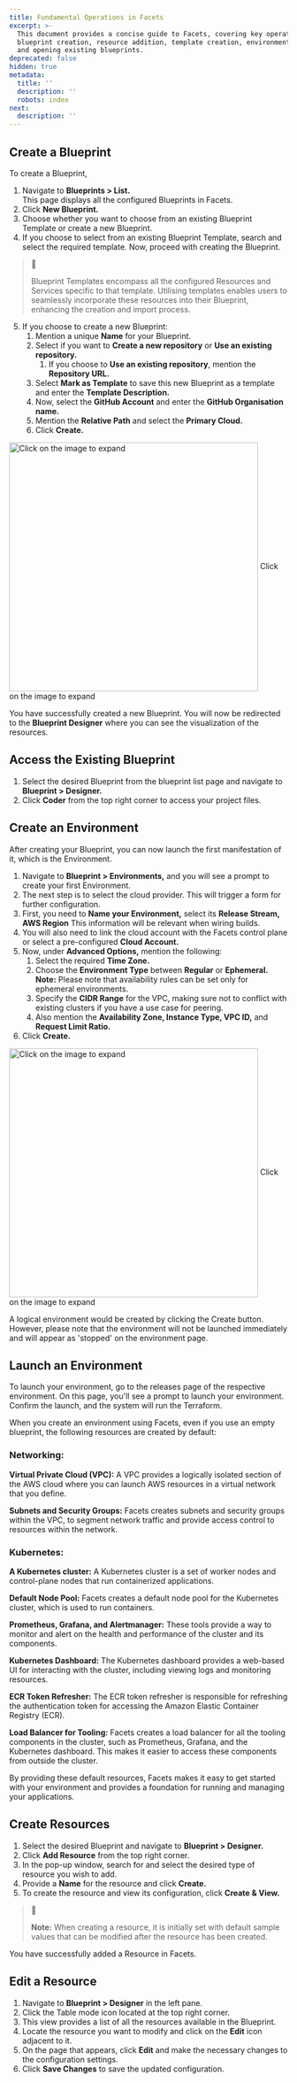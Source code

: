 ```yaml
---
title: Fundamental Operations in Facets
excerpt: >-
  This document provides a concise guide to Facets, covering key operations:
  blueprint creation, resource addition, template creation, environment setup,
  and opening existing blueprints.
deprecated: false
hidden: true
metadata:
  title: ''
  description: ''
  robots: index
next:
  description: ''
---
```

## Create a Blueprint

To create a Blueprint, 

1. Navigate to **Blueprints > List.**\
   This page displays all the configured Blueprints in Facets.
2. Click **New Blueprint.**
3. Choose whether you want to choose from an existing Blueprint Template or create a new Blueprint.
4. If you choose to select from an existing Blueprint Template, search and select the required template. Now, proceed with creating the Blueprint.

> 📘
>
> Blueprint Templates encompass all the configured Resources and Services specific to that template. Utilising templates enables users to seamlessly incorporate these resources into their Blueprint, enhancing the creation and import process.

5. If you choose to create a new Blueprint:
   1. Mention a unique **Name** for your Blueprint.
   2. Select if you want to **Create a new repository** or **Use an existing repository.**
      1. If you choose to **Use an existing repository**, mention the **Repository URL.**
   3. Select **Mark as Template** to save this new Blueprint as a template and enter the **Template Description.**
   4. Now, select the **GitHub Account** and enter the **GitHub Organisation name.**
   5. Mention the **Relative Path** and select the **Primary Cloud.**
   6. Click **Create.**

<Image alt="Click on the image to expand" align="center" width="450px" border={true} src="https://files.readme.io/1cdf7ea-mb-createblueprint.gif">
  Click on the image to expand
</Image>

You have successfully created a new Blueprint.  You will now be redirected to the **Blueprint Designer** where you can see the visualization of the resources.

## Access the Existing Blueprint

1. Select the desired Blueprint from the blueprint list page and navigate to **Blueprint > Designer.**
2. Click **Coder** from the top right corner to access your project files.

## Create an Environment

After creating your Blueprint, you can now launch the first manifestation of it, which is the Environment.

1. Navigate to **Blueprint > Environments,** and you will see a prompt to create your first Environment.
2. The next step is to select the cloud provider. This will trigger a form for further configuration.
3. First, you need to **Name your Environment,** select its **Release Stream, AWS Region** This information will be relevant when wiring builds.
4. You will also need to link the cloud account with the Facets control plane or select a pre-configured **Cloud Account.**
5. Now, under **Advanced Options,** mention the following:
   1. Select the required **Time Zone.**
   2. Choose the **Environment Type** between **Regular** or **Ephemeral.**\
      **Note:** Please note that availability rules can be set only for ephemeral environments.
   3. Specify the **CIDR Range** for the VPC, making sure not to conflict with existing clusters if you have a use case for peering.
   4. Also mention the **Availability Zone, Instance Type, VPC ID,** and **Request Limit Ratio.**
6. Click **Create.**

<Image alt="Click on the image to expand" align="center" width="450px" border={true} src="https://files.readme.io/a388715-mb-_Create_an_Environment.gif">
  Click on the image to expand
</Image>

A logical environment would be created by clicking the Create button. However, please note that the environment will not be launched immediately and will appear as 'stopped' on the environment page.

## Launch an Environment

To launch your environment, go to the releases page of the respective environment. On this page, you'll see a prompt to launch your environment. Confirm the launch, and the system will run the Terraform.

When you create an environment using Facets, even if you use an empty blueprint, the following resources are created by default:

### Networking:

**Virtual Private Cloud (VPC):** A VPC provides a logically isolated section of the AWS cloud where you can launch AWS resources in a virtual network that you define.

**Subnets and Security Groups:** Facets creates subnets and security groups within the VPC, to segment network traffic and provide access control to resources within the network.

### Kubernetes:

**A Kubernetes cluster:** A Kubernetes cluster is a set of worker nodes and control-plane nodes that run containerized applications.

**Default Node Pool:** Facets creates a default node pool for the Kubernetes cluster, which is used to run containers.

**Prometheus, Grafana, and Alertmanager:** These tools provide a way to monitor and alert on the health and performance of the cluster and its components.

**Kubernetes Dashboard:** The Kubernetes dashboard provides a web-based UI for interacting with the cluster, including viewing logs and monitoring resources.

**ECR Token Refresher:** The ECR token refresher is responsible for refreshing the authentication token for accessing the Amazon Elastic Container Registry (ECR).

**Load Balancer for Tooling:** Facets creates a load balancer for all the tooling components in the cluster, such as Prometheus, Grafana, and the Kubernetes dashboard. This makes it easier to access these components from outside the cluster.

By providing these default resources, Facets makes it easy to get started with your environment and provides a foundation for running and managing your applications.

## Create Resources

1. Select the desired Blueprint and navigate to **Blueprint > Designer.**
2. Click **Add Resource** from the top right corner.
3. In the pop-up window, search for and select the desired type of resource you wish to add.
4. Provide a **Name** for the resource and click **Create.**
5. To create the resource and view its configuration, click **Create & View.**

> 📘
>
> **Note:** When creating a resource, it is initially set with default sample values that can be modified after the resource has been created.

You have successfully added a Resource in Facets.

## Edit a Resource

1. Navigate to **Blueprint > Designer** in the left pane.
2. Click the Table mode icon located at the top right corner.
3. This view provides a list of all the resources available in the Blueprint.
4. Locate the resource you want to modify and click on the **Edit** icon adjacent to it.
5. On the page that appears, click **Edit** and make the necessary changes to the configuration settings.
6. Click **Save Changes** to save the updated configuration.
